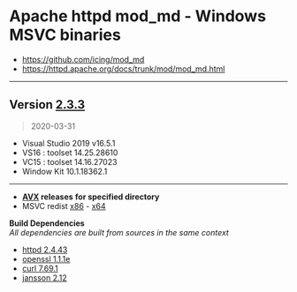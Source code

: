 # Apache httpd mod_md - Windows MSVC binaries #
- https://github.com/icing/mod_md
- https://httpd.apache.org/docs/trunk/mod/mod_md.html

----
## Version [2.3.3](https://github.com/icing/mod_md/tree/v2.3.3)
> 2020-03-31
- Visual Studio 2019 v16.5.1
- VS16 : toolset 14.25.28610
- VC15 : toolset 14.16.27023
- Window Kit 10.1.18362.1
----
- **[AVX](https://msdn.microsoft.com/fr-fr/library/jj620901.aspx) releases** __for specified directory__
- MSVC redist [x86](https://aka.ms/vs/16/release/vc_redist.x86.exe) - [x64](https://aka.ms/vs/16/release/vc_redist.x64.exe)

**Build Dependencies**  
*All dependencies are built from sources in the same context*

 - [httpd 2.4.43](https://github.com/apache/httpd/tree/2.4.43)   
 - [openssl 1.1.1e](https://github.com/openssl/openssl/tree/OpenSSL_1_1_1e)
 - [curl 7.69.1](https://github.com/curl/curl/tree/curl-7_69_1)  
 - [jansson 2.12](https://github.com/akheron/jansson/tree/v2.12)
